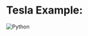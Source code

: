 # Tesla Example:
![Python](https://user-images.githubusercontent.com/32045473/153525858-85772918-62df-4f29-9316-ccc946eb5eab.png)
